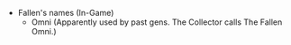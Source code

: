 - Fallen's names (In-Game)
	- Omni (Apparently used by past gens. The Collector calls The Fallen Omni.)